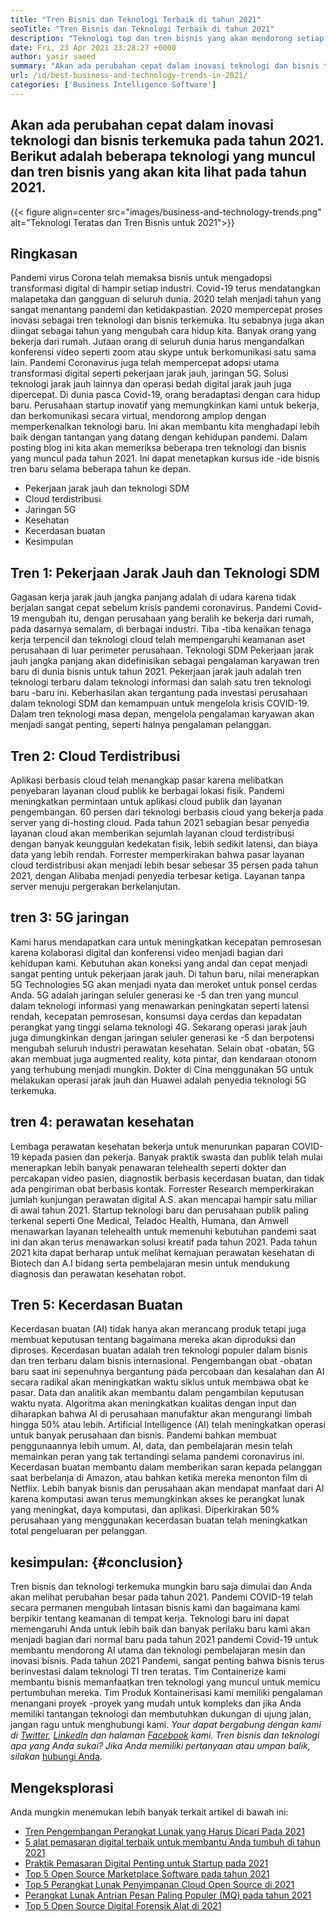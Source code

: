 ```yaml
---
title: "Tren Bisnis dan Teknologi Terbaik di tahun 2021" 
seoTitle: "Tren Bisnis dan Teknologi Terbaik di tahun 2021" 
description: "Teknologi top dan tren bisnis yang akan mendorong setiap bisnis pada tahun 2021. Saya percaya setiap bisnis di seluruh dunia harus mengadopsi tren teknologi baru ini." 
date: Fri, 23 Apr 2021 23:28:27 +0000
author: yasir saeed
summary: "Akan ada perubahan cepat dalam inovasi teknologi dan bisnis terkemuka pada tahun 2021. Berikut adalah beberapa teknologi dan tren bisnis yang muncul yang akan kita lihat pada tahun 2021." 
url: /id/best-business-and-technology-trends-in-2021/
categories: ['Business Intelligence Software']
---
```


## Akan ada perubahan cepat dalam inovasi teknologi dan bisnis terkemuka pada tahun 2021. Berikut adalah beberapa teknologi yang muncul dan tren bisnis yang akan kita lihat pada tahun 2021.

{{< figure align=center src="images/business-and-technology-trends.png" alt="Teknologi Teratas dan Tren Bisnis untuk 2021">}}


## **Ringkasan**
Pandemi virus Corona telah memaksa bisnis untuk mengadopsi transformasi digital di hampir setiap industri. Covid-19 terus mendatangkan malapetaka dan gangguan di seluruh dunia. 2020 telah menjadi tahun yang sangat menantang pandemi dan ketidakpastian. 2020 mempercepat proses inovasi sebagai tren teknologi dan bisnis terkemuka. Itu sebabnya juga akan diingat sebagai tahun yang mengubah cara hidup kita. Banyak orang yang bekerja dari rumah. Jutaan orang di seluruh dunia harus mengandalkan konferensi video seperti zoom atau skype untuk berkomunikasi satu sama lain.
Pandemi Coronavirus juga telah mempercepat adopsi utama transformasi digital seperti pekerjaan jarak jauh, jaringan 5G. Solusi teknologi jarak jauh lainnya dan operasi bedah digital jarak jauh juga dipercepat. Di dunia pasca Covid-19, orang beradaptasi dengan cara hidup baru. Perusahaan startup inovatif yang memungkinkan kami untuk bekerja, dan berkomunikasi secara virtual, mendorong amplop dengan memperkenalkan teknologi baru. Ini akan membantu kita menghadapi lebih baik dengan tantangan yang datang dengan kehidupan pandemi. Dalam posting blog ini kita akan memeriksa beberapa tren teknologi dan bisnis yang muncul pada tahun 2021. Ini dapat menetapkan kursus ide -ide bisnis tren baru selama beberapa tahun ke depan.
  * Pekerjaan jarak jauh dan teknologi SDM
  * Cloud terdistribusi
  * Jaringan 5G
  * Kesehatan
  * Kecerdasan buatan
  * Kesimpulan

## Tren 1: Pekerjaan Jarak Jauh dan Teknologi SDM
Gagasan kerja jarak jauh jangka panjang adalah di udara karena tidak berjalan sangat cepat sebelum krisis pandemi coronavirus. Pandemi Covid-19 mengubah itu, dengan perusahaan yang beralih ke bekerja dari rumah, pada dasarnya semalam, di berbagai industri. Tiba -tiba kenaikan tenaga kerja terpencil dan teknologi cloud telah mempengaruhi keamanan aset perusahaan di luar perimeter perusahaan.
Teknologi SDM Pekerjaan jarak jauh jangka panjang akan didefinisikan sebagai pengalaman karyawan tren baru di dunia bisnis untuk tahun 2021. Pekerjaan jarak jauh adalah tren teknologi terbaru dalam teknologi informasi dan salah satu tren teknologi baru -baru ini. Keberhasilan akan tergantung pada investasi perusahaan dalam teknologi SDM dan kemampuan untuk mengelola krisis COVID-19. Dalam tren teknologi masa depan, mengelola pengalaman karyawan akan menjadi sangat penting, seperti halnya pengalaman pelanggan.

## Tren 2: Cloud Terdistribusi
Aplikasi berbasis cloud telah menangkap pasar karena melibatkan penyebaran layanan cloud publik ke berbagai lokasi fisik. Pandemi meningkatkan permintaan untuk aplikasi cloud publik dan layanan pengembangan. 60 persen dari teknologi berbasis cloud yang bekerja pada server yang di-hosting cloud.
Pada tahun 2021 sebagian besar penyedia layanan cloud akan memberikan sejumlah layanan cloud terdistribusi dengan banyak keunggulan kedekatan fisik, lebih sedikit latensi, dan biaya data yang lebih rendah. Forrester memperkirakan bahwa pasar layanan cloud terdistribusi akan menjadi lebih besar sebesar 35 persen pada tahun 2021, dengan Alibaba menjadi penyedia terbesar ketiga. Layanan tanpa server menuju pergerakan berkelanjutan.

## tren 3: 5G jaringan
Kami harus mendapatkan cara untuk meningkatkan kecepatan pemrosesan karena kolaborasi digital dan konferensi video menjadi bagian dari kehidupan kami. Kebutuhan akan koneksi yang andal dan cepat menjadi sangat penting untuk pekerjaan jarak jauh. Di tahun baru, nilai menerapkan 5G Technologies 5G akan menjadi nyata dan meroket untuk ponsel cerdas Anda. 5G adalah jaringan seluler generasi ke -5 dan tren yang muncul dalam teknologi informasi yang menawarkan peningkatan seperti latensi rendah, kecepatan pemrosesan, konsumsi daya cerdas dan kepadatan perangkat yang tinggi selama teknologi 4G.
Sekarang operasi jarak jauh juga dimungkinkan dengan jaringan seluler generasi ke -5 dan berpotensi mengubah seluruh industri perawatan kesehatan. Selain obat -obatan, 5G akan membuat juga augmented reality, kota pintar, dan kendaraan otonom yang terhubung menjadi mungkin. Dokter di Cina menggunakan 5G untuk melakukan operasi jarak jauh dan Huawei adalah penyedia teknologi 5G terkemuka.

## tren 4: perawatan kesehatan
Lembaga perawatan kesehatan bekerja untuk menurunkan paparan COVID-19 kepada pasien dan pekerja. Banyak praktik swasta dan publik telah mulai menerapkan lebih banyak penawaran telehealth seperti dokter dan percakapan video pasien, diagnostik berbasis kecerdasan buatan, dan tidak ada pengiriman obat berbasis kontak. Forrester Research memperkirakan jumlah kunjungan perawatan digital A.S. akan mencapai hampir satu miliar di awal tahun 2021.
Startup teknologi baru dan perusahaan publik paling terkenal seperti One Medical, Teladoc Health, Humana, dan Amwell menawarkan layanan telehealth untuk memenuhi kebutuhan pandemi saat ini dan akan terus menawarkan solusi kreatif pada tahun 2021. Pada tahun 2021 kita dapat berharap untuk melihat kemajuan perawatan kesehatan di Biotech dan A.I bidang serta pembelajaran mesin untuk mendukung diagnosis dan perawatan kesehatan robot.

## Tren 5: Kecerdasan Buatan
Kecerdasan buatan (AI) tidak hanya akan merancang produk tetapi juga membuat keputusan tentang bagaimana mereka akan diproduksi dan diproses. Kecerdasan buatan adalah tren teknologi populer dalam bisnis dan tren terbaru dalam bisnis internasional. Pengembangan obat -obatan baru saat ini sepenuhnya bergantung pada percobaan dan kesalahan dan AI secara radikal akan meningkatkan waktu siklus untuk membawa obat ke pasar. Data dan analitik akan membantu dalam pengambilan keputusan waktu nyata. Algoritma akan meningkatkan kualitas dengan input dan diharapkan bahwa AI di perusahaan manufaktur akan mengurangi limbah hingga 50% atau lebih.
Artificial Intelligence (AI) telah meningkatkan operasi untuk banyak perusahaan dan bisnis. Pandemi bahkan membuat penggunaannya lebih umum. AI, data, dan pembelajaran mesin telah memainkan peran yang tak tertandingi selama pandemi coronavirus ini. Kecerdasan buatan membantu dalam memberikan saran kepada pelanggan saat berbelanja di Amazon, atau bahkan ketika mereka menonton film di Netflix. Lebih banyak bisnis dan perusahaan akan mendapat manfaat dari AI karena komputasi awan terus memungkinkan akses ke perangkat lunak yang meningkat, daya komputasi, dan aplikasi. Diperkirakan 50% perusahaan yang menggunakan kecerdasan buatan telah meningkatkan total pengeluaran per pelanggan.

## kesimpulan: {#conclusion}
Tren bisnis dan teknologi terkemuka mungkin baru saja dimulai dan Anda akan melihat perubahan besar pada tahun 2021. Pandemi COVID-19 telah secara permanen mengubah lintasan bisnis kami dan bagaimana kami berpikir tentang keamanan di tempat kerja. Teknologi baru ini dapat memengaruhi Anda untuk lebih baik dan banyak perilaku baru kami akan menjadi bagian dari normal baru pada tahun 2021 pandemi Covid-19 untuk membantu mendorong AI utama dan teknologi pembelajaran mesin dan inovasi bisnis. Pada tahun 2021 Pandemi, sangat penting bahwa bisnis terus berinvestasi dalam teknologi TI tren teratas.
Tim Containerize kami membantu bisnis memanfaatkan tren teknologi yang muncul untuk memicu pertumbuhan mereka. Tim Produk Kontainerisasi kami memiliki pengalaman menangani proyek -proyek yang mudah untuk kompleks dan jika Anda memiliki tantangan teknologi dan membutuhkan dukungan di ujung jalan, jangan ragu untuk menghubungi kami.
_Your dapat bergabung dengan kami di [Twitter][1], [LinkedIn][2] dan halaman [Facebook][3] kami. Tren bisnis dan teknologi apa yang Anda sukai? Jika Anda memiliki pertanyaan atau umpan balik, silakan_ [hubungi Anda][4].

## Mengeksplorasi
Anda mungkin menemukan lebih banyak terkait artikel di bawah ini:
  * [Tren Pengembangan Perangkat Lunak yang Harus Dicari Pada 2021][5]
  * [5 alat pemasaran digital terbaik untuk membantu Anda tumbuh di tahun 2021][6]
  * [Praktik Pemasaran Digital Penting untuk Startup pada 2021][7]
  * [Top 5 Open Source Marketplace Software pada tahun 2021][8]
  * [Top 5 Perangkat Lunak Penyimpanan Cloud Open Source di 2021][9]
  * [Perangkat Lunak Antrian Pesan Paling Populer (MQ) pada tahun 2021][10]
  * [Top 5 Open Source Digital Forensik Alat di 2021][11]

  
[1]: https://twitter.com/containerize_co
[2]: https://www.linkedin.com/company/containerize/
[3]: http://facebook.com/containerize
[4]: mailto:yasir.saeed@aspose.com
[5]: https://blog.containerize.com/blockchain-platforms/software-development-trends-to-look-out-for-in-2021/
[6]: https://blog.containerize.com/marketing-automation/5-best-digital-marketing-tools-to-help-you-grow-in-2021/
[7]: https://blog.containerize.com/marketing-automation/important-digital-marketing-practices-for-startups-in-2021/
[8]: https://blog.containerize.com/marketplace/top-5-open-source-marketplace-software-in-2021/
[9]: https://blog.containerize.com/backup-and-sync-software/top-5-open-source-cloud-storage-software-in-2021/
[10]: https://blog.containerize.com/message-queue-software/top-5-open-source-message-queue-software-in-2021/
[11]: https://blog.containerize.com/digital-forensic-tools/top-5-open-source-digital-forensic-tools-in-2021/
